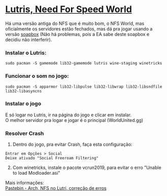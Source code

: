 # [Lutris, Need For Speed World](https://lutris.net/games/soapbox-race-world-need-for-speed-world/)

Há uma versão antiga do NFS que é muito bom, o NFS World, mas oficialmente os servidores estão fechados, mas dá pra jogar usando a versão [soapbox](https://soapboxrace.world/) (Não há problemas, pois a EA sabe deste soapbox e decidiu não interferir).

### Instalar o Lutris:

```
sudo pacman -S gamemode lib32-gamemode lutris wine-staging winetricks
```

### Funcionar o som no jogo:

```
sudo pacman -S apparmor lib32-libpulse lib32-libwrap lib32-libsndfile lib32-libasyncns
```

### Instalar o jogo

E só logar no Lutris, ir na página do jogo e clicar em instalar.  
O melhor servidor pra logar e jogar é o principal (WorldUnited.gg)

### Resolver Crash

1) Dentro do jogo, pra evitar Crash, faça esta configuração:

```
Entrar em Opções > Social
Deixe ativado "Social Freeroam Filtering"
```

2) Com winetricks, instale o pacote vcrun2019, para evitar o erro "Unable to load Modloader.asi"

Mais informações:  
[Pastebin - Arch, NFS no Lutri, correção de erros](https://pastebin.com/1pVqZjFE)
